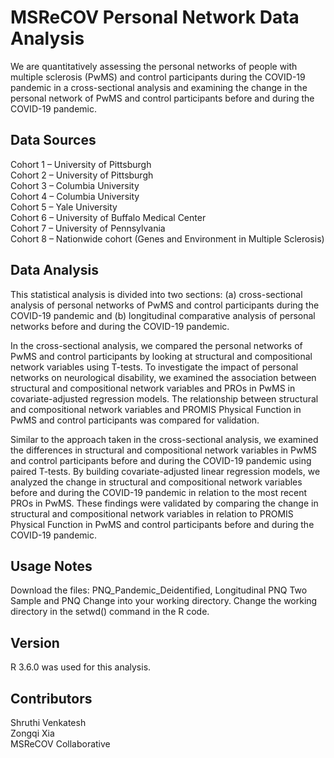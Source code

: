 # MSReCOV Personal Network Data Analysis

We are quantitatively assessing the personal networks of people with multiple sclerosis (PwMS) and control participants during the COVID-19 pandemic in a cross-sectional analysis and examining the change in the personal network of PwMS and control participants before and during the COVID-19 pandemic.

## Data Sources

Cohort 1 – University of Pittsburgh\
Cohort 2 – University of Pittsburgh\
Cohort 3 – Columbia University\
Cohort 4 – Columbia University\
Cohort 5 – Yale University\
Cohort 6 – University of Buffalo Medical Center\
Cohort 7 – University of Pennsylvania\
Cohort 8 – Nationwide cohort (Genes and Environment in Multiple Sclerosis)

## Data Analysis

This statistical analysis is divided into two sections: (a) cross-sectional analysis of personal networks of PwMS and control participants during the COVID-19 pandemic and (b) longitudinal comparative analysis of personal networks before and during the COVID-19 pandemic. 

In the cross-sectional analysis, we compared the personal networks of PwMS and control participants by looking at structural and compositional network variables using T-tests. To investigate the impact of personal networks on neurological disability, we examined the association between structural and compositional network variables and PROs in PwMS in covariate-adjusted regression models. The relationship between structural and compositional network variables and PROMIS Physical Function in PwMS and control participants was compared for validation. 

Similar to the approach taken in the cross-sectional analysis, we examined the differences in structural and compositional network variables in PwMS and control participants before and during the COVID-19 pandemic using paired T-tests. By building covariate-adjusted linear regression models, we analyzed the change in structural and compositional network variables before and during the COVID-19 pandemic in relation to the most recent PROs in PwMS. These findings were validated by comparing the change in structural and compositional network variables in relation to PROMIS Physical Function in PwMS and control participants before and during the COVID-19 pandemic.

## Usage Notes

Download the files: PNQ_Pandemic_Deidentified, Longitudinal PNQ Two Sample and PNQ Change into your working directory. Change the working directory in the setwd() command in the R code.

## Version

R 3.6.0 was used for this analysis.

## Contributors

Shruthi Venkatesh\
Zongqi Xia\
MSReCOV Collaborative
